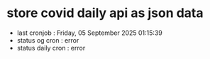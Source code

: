 # store covid daily api as json data

- last cronjob : Friday, 05 September 2025 01:15:39
- status og cron : error
- status daily cron : error
      
      